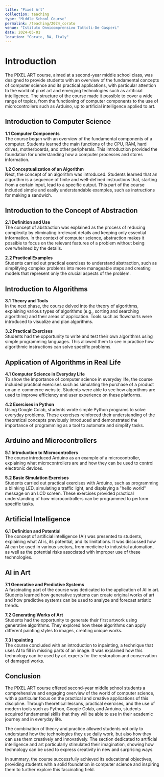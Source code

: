 ```yaml
---
title: "Pixel Art"
collection: teaching
type: "Middle School Course"
permalink: /teaching/2024_corato
venue: "Istituto Onnicomprensivo Tattoli-De Gasperi"
date: 2024-05-01
location: "Corato, BA, Italy"
---
```




Introduction
============

The PIXEL ART course, aimed at a second-year middle school class, was designed to provide students with an overview of the fundamental concepts of computer science and its practical applications, with particular attention to the world of pixel art and emerging technologies such as artificial intelligence. The structure of the course made it possible to cover a wide range of topics, from the functioning of computer components to the use of microcontrollers such as Arduino, up to artificial intelligence applied to art.

Introduction to Computer Science
--------------------------------

**1.1 Computer Components**  
The course began with an overview of the fundamental components of a computer. Students learned the main functions of the CPU, RAM, hard drives, motherboards, and other peripherals. This introduction provided the foundation for understanding how a computer processes and stores information.

**1.2 Conceptualization of an Algorithm**  
Next, the concept of an algorithm was introduced. Students learned that an algorithm is a sequence of finite and well-defined instructions that, starting from a certain input, lead to a specific output. This part of the course included simple and easily understandable examples, such as instructions for making a sandwich.

Introduction to the Concept of Abstraction
------------------------------------------

**2.1 Definition and Use**  
The concept of abstraction was explained as the process of reducing complexity by eliminating irrelevant details and keeping only essential information. In the context of computer science, abstraction makes it possible to focus on the relevant features of a problem without being overwhelmed by the details.

**2.2 Practical Examples**  
Students carried out practical exercises to understand abstraction, such as simplifying complex problems into more manageable steps and creating models that represent only the crucial aspects of the problem.

Introduction to Algorithms
--------------------------

**3.1 Theory and Tools**  
In the next phase, the course delved into the theory of algorithms, explaining various types of algorithms (e.g., sorting and searching algorithms) and their areas of application. Tools such as flowcharts were introduced to visualize and plan algorithms.

**3.2 Practical Exercises**  
Students had the opportunity to write and test their own algorithms using simple programming languages. This allowed them to see in practice how algorithmic instructions can solve specific problems.

Application of Algorithms in Real Life
--------------------------------------

**4.1 Computer Science in Everyday Life**  
To show the importance of computer science in everyday life, the course included practical exercises such as simulating the purchase of a product on an e-commerce website. Students were able to see how algorithms are used to improve efficiency and user experience on these platforms.

**4.2 Exercises in Python**  
Using Google Colab, students wrote simple Python programs to solve everyday problems. These exercises reinforced their understanding of the theoretical concepts previously introduced and demonstrated the importance of programming as a tool to automate and simplify tasks.

Arduino and Microcontrollers
----------------------------

**5.1 Introduction to Microcontrollers**  
The course introduced Arduino as an example of a microcontroller, explaining what microcontrollers are and how they can be used to control electronic devices.

**5.2 Basic Simulation Exercises**  
Students carried out practical exercises with Arduino, such as programming a blinking LED, simulating a traffic light, and displaying a "hello world" message on an LCD screen. These exercises provided practical understanding of how microcontrollers can be programmed to perform specific tasks.

Artificial Intelligence
-----------------------

**6.1 Definition and Potential**  
The concept of artificial intelligence (AI) was presented to students, explaining what AI is, its potential, and its limitations. It was discussed how AI can be used in various sectors, from medicine to industrial automation, as well as the potential risks associated with improper use of these technologies.

AI in Art
---------

**7.1 Generative and Predictive Systems**  
A fascinating part of the course was dedicated to the application of AI in art. Students learned how generative systems can create original works of art and how predictive systems can be used to analyze and forecast artistic trends.

**7.2 Generating Works of Art**  
Students had the opportunity to generate their first artwork using generative algorithms. They explored how these algorithms can apply different painting styles to images, creating unique works.

**7.3 Inpainting**  
The course concluded with an introduction to inpainting, a technique that uses AI to fill in missing parts of an image. It was explained how this technology can be used by art experts for the restoration and conservation of damaged works.

Conclusion
----------

The PIXEL ART course offered second-year middle school students a comprehensive and engaging overview of the world of computer science, with a particular focus on the practical and creative applications of this discipline. Through theoretical lessons, practical exercises, and the use of modern tools such as Python, Google Colab, and Arduino, students acquired fundamental skills that they will be able to use in their academic journey and in everyday life.

The combination of theory and practice allowed students not only to understand how the technologies they use daily work, but also how they can use them creatively and innovatively. The section dedicated to artificial intelligence and art particularly stimulated their imagination, showing how technology can be used to express creativity in new and surprising ways.

In summary, the course successfully achieved its educational objectives, providing students with a solid foundation in computer science and inspiring them to further explore this fascinating field.
